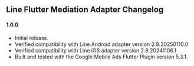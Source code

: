 ## Line Flutter Mediation Adapter Changelog

#### 1.0.0
* Initial release.
* Verified compatibility with Line Android adapter version 2.9.20250110.0
* Verified compatibility with Line iOS adapter version 2.9.20241106.1
* Built and tested with the Google Mobile Ads Flutter Plugin version 5.3.1.
